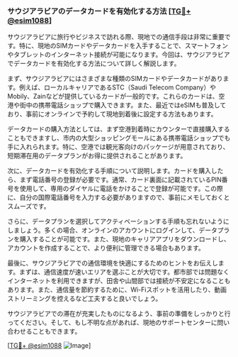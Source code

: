### サウジアラビアのデータカードを有効化する方法 [[TG💪+ @esim1088](https://t.me/s/esim1088)]

サウジアラビアに旅行やビジネスで訪れる際、現地での通信手段は非常に重要です。特に、現地のSIMカードやデータカードを入手することで、スマートフォンやタブレットのインターネット接続が可能になります。今回は、サウジアラビアでデータカードを有効化する方法について詳しく解説します。

まず、サウジアラビアにはさまざまな種類のSIMカードやデータカードがあります。例えば、ローカルキャリアであるSTC（Saudi Telecom Company）やMobily、Zainなどが提供しているカードが一般的です。これらのカードは、空港や街中の携帯電話ショップで購入できます。また、最近ではeSIMも普及しており、事前にオンラインで予約して現地到着後に設定する方法もあります。

データカードの購入方法としては、まず空港到着時にカウンターで直接購入することもできますし、市内の大型ショッピングモールにある携帯電話ショップでも手に入れられます。特に、空港では観光客向けのパッケージが用意されており、短期滞在用のデータプランがお得に提供されることがあります。

次に、データカードを有効化する手順について説明します。カードを購入したら、まず電話番号の登録が必要です。通常、カード裏面に記載されているPIN番号を使用して、専用のダイヤルに電話をかけることで登録が可能です。この際に、自分の国際電話番号を入力する必要がありますので、事前にメモしておくとスムーズです。

さらに、データプランを選択してアクティベーションする手順も忘れないようにしましょう。多くの場合、オンラインのアカウントにログインして、データプランを購入することが可能です。また、現地のキャリアアプリをダウンロードし、アカウントを作成することで、より便利に管理できる場合もあります。

最後に、サウジアラビアでの通信環境を快適にするためのヒントをお伝えします。まずは、通信速度が速いエリアを選ぶことが大切です。都市部では問題なくインターネットを利用できますが、田舎や山間部では接続が不安定になることもあります。また、通信量を節約するために、Wi-Fiスポットを活用したり、動画ストリーミングを控えるなど工夫すると良いでしょう。

サウジアラビアでの滞在が充実したものになるよう、事前の準備をしっかりと行ってください。そして、もし不明な点があれば、現地のサポートセンターに問い合わせることもできます。

[[TG💪+ @esim1088](https://t.me/s/esim1088) ![Image](https://i.postimg.cc/Y0z9fWf4/image.png)]
